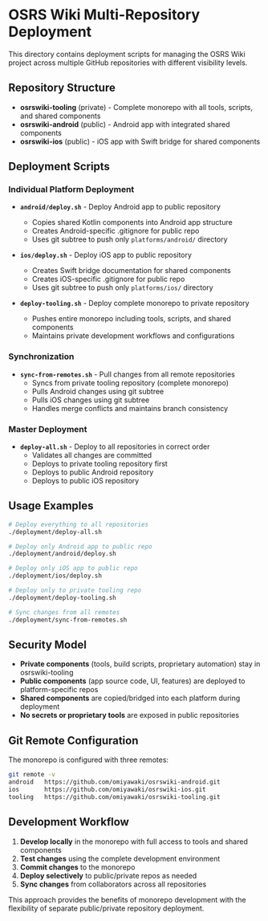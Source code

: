 # OSRS Wiki Multi-Repository Deployment

This directory contains deployment scripts for managing the OSRS Wiki project across multiple GitHub repositories with different visibility levels.

## Repository Structure

- **osrswiki-tooling** (private) - Complete monorepo with all tools, scripts, and shared components
- **osrswiki-android** (public) - Android app with integrated shared components  
- **osrswiki-ios** (public) - iOS app with Swift bridge for shared components

## Deployment Scripts

### Individual Platform Deployment

- **`android/deploy.sh`** - Deploy Android app to public repository
  - Copies shared Kotlin components into Android app structure
  - Creates Android-specific .gitignore for public repo
  - Uses git subtree to push only `platforms/android/` directory

- **`ios/deploy.sh`** - Deploy iOS app to public repository  
  - Creates Swift bridge documentation for shared components
  - Creates iOS-specific .gitignore for public repo
  - Uses git subtree to push only `platforms/ios/` directory

- **`deploy-tooling.sh`** - Deploy complete monorepo to private repository
  - Pushes entire monorepo including tools, scripts, and shared components
  - Maintains private development workflows and configurations

### Synchronization

- **`sync-from-remotes.sh`** - Pull changes from all remote repositories
  - Syncs from private tooling repository (complete monorepo)
  - Pulls Android changes using git subtree
  - Pulls iOS changes using git subtree
  - Handles merge conflicts and maintains branch consistency

### Master Deployment

- **`deploy-all.sh`** - Deploy to all repositories in correct order
  - Validates all changes are committed
  - Deploys to private tooling repository first
  - Deploys to public Android repository
  - Deploys to public iOS repository

## Usage Examples

```bash
# Deploy everything to all repositories
./deployment/deploy-all.sh

# Deploy only Android app to public repo
./deployment/android/deploy.sh

# Deploy only iOS app to public repo  
./deployment/ios/deploy.sh

# Deploy only to private tooling repo
./deployment/deploy-tooling.sh

# Sync changes from all remotes
./deployment/sync-from-remotes.sh
```

## Security Model

- **Private components** (tools, build scripts, proprietary automation) stay in osrswiki-tooling
- **Public components** (app source code, UI, features) are deployed to platform-specific repos
- **Shared components** are copied/bridged into each platform during deployment
- **No secrets or proprietary tools** are exposed in public repositories

## Git Remote Configuration

The monorepo is configured with three remotes:

```bash
git remote -v
android   https://github.com/omiyawaki/osrswiki-android.git
ios       https://github.com/omiyawaki/osrswiki-ios.git  
tooling   https://github.com/omiyawaki/osrswiki-tooling.git
```

## Development Workflow

1. **Develop locally** in the monorepo with full access to tools and shared components
2. **Test changes** using the complete development environment
3. **Commit changes** to the monorepo  
4. **Deploy selectively** to public/private repos as needed
5. **Sync changes** from collaborators across all repositories

This approach provides the benefits of monorepo development with the flexibility of separate public/private repository deployment.